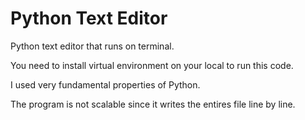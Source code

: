 # Python Text Editor
Python text editor that runs on terminal.

You need to install virtual environment on your local to run this code.

I used very fundamental properties of Python.

The program is not scalable since it writes the entires file line by line.
